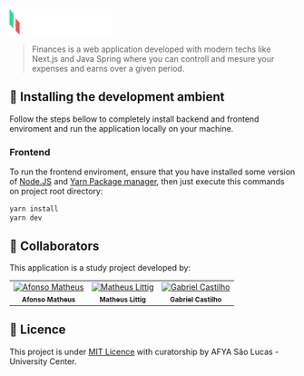 <p>
<img src="./public/assets/app-logo.svg" alt="Finances" width="180">
</p>

> Finances is a web application developed with modern techs like Next.js and Java Spring where you can controll and mesure your expenses and earns over a given period. 

## 🚀 Installing the development ambient

Follow the steps bellow to completely install backend and frontend enviroment and run the application locally on your machine.

### Frontend

To run the frontend enviroment, ensure that you have installed some version of [Node.JS](https://nodejs.org/en/) and [Yarn Package manager](https://yarnpkg.com/), then just execute this commands on project root directory:

```
yarn install
yarn dev
```

## 🤝 Collaborators

This application is a study project developed by:

<table>
  <tr>
    <td align="center">
      <a href="#">
        <img src="https://media-exp1.licdn.com/dms/image/C4E03AQFhaJOj9bnJmQ/profile-displayphoto-shrink_200_200/0/1616089556467?e=1634774400&v=beta&t=9aR4kH1jiwZi4T45gXIYuqDjxfGec6BiKNNmoVLs-1o" width="100px;" alt="Afonso Matheus"/><br>
        <sub>
          <b>Afonso Matheus</b>
        </sub>
      </a>
    </td>
    <td align="center">
      <a href="#">
        <img src="https://avatars.githubusercontent.com/u/53308182?v=4" width="100px"; alt="Matheus Littig" /><br>
        <sub>
          <b>Matheus Littig</b>
        </sub>
      </a>
    </td>
    <td align="center">
      <a href="#">
        <img src="https://media-exp1.licdn.com/dms/image/C4D03AQG6JLwEkdKFJw/profile-displayphoto-shrink_200_200/0/1596901973064?e=1634774400&v=beta&t=xBmM6VVcU5YoIZy4W5fAoKntV7YB8kW_BV5VvGTFSMc" width="100px" alt="Gabriel Castilho"/><br>
        <sub>
          <b>Gabriel Castilho</b>
        </sub>
      </a>
    </td>
  </tr>
</table>


## 📝 Licence

This project is under [MIT Licence](LICENSE.md) with curatorship by AFYA São Lucas - University Center. 
